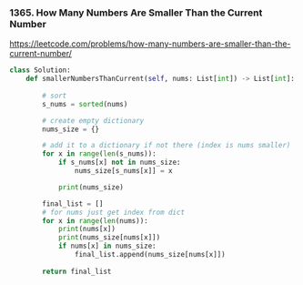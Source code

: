 ### 1365. How Many Numbers Are Smaller Than the Current Number
https://leetcode.com/problems/how-many-numbers-are-smaller-than-the-current-number/

```python
class Solution:
    def smallerNumbersThanCurrent(self, nums: List[int]) -> List[int]:
        
        # sort 
        s_nums = sorted(nums)

        # create empty dictionary 
        nums_size = {}

        # add it to a dictionary if not there (index is nums smaller)
        for x in range(len(s_nums)):
            if s_nums[x] not in nums_size:
                nums_size[s_nums[x]] = x

            print(nums_size)

        final_list = []
        # for nums just get index from dict 
        for x in range(len(nums)):
            print(nums[x])
            print(nums_size[nums[x]])
            if nums[x] in nums_size:
                final_list.append(nums_size[nums[x]])
        
        return final_list
```

